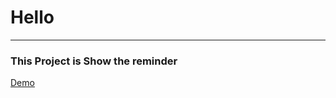 <h1>Hello</h1>
<hr/>
<h3>This Project is Show the reminder</h3>
<a href="https://66475ffa089caad30a463f6a--vermillion-cascaron-aadeec.netlify.app/" target="_blank">Demo</a>
